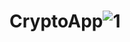 # CryptoApp![1](https://github.com/RoseGhul/CryptoApp/assets/142349395/e25ed0a1-97bf-4aad-b706-4ab266ea0339)
